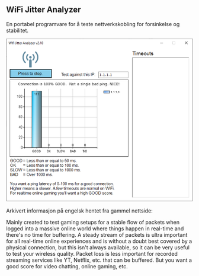 ﻿## WiFi Jitter Analyzer

En portabel programvare for å teste nettverkskobling for forsinkelse og stabilitet. 

![Example UI](example_ui.png)  

Arkivert informasjon på engelsk hentet fra gammel nettside:  

Mainly created to test gaming setups for a stable flow of packets when logged into a massive online 
world where things happen in real-time and there's no time for buffering. A steady stream of packets 
is ultra important for all real-time online experiences and is without a doubt best covered by a 
physical connection, but this isn't always available, so it can be very useful to test your wireless quality. 
Packet loss is less important for recorded streaming services like YT, Netflix, etc. that can be buffered. 
But you want a good score for video chatting, online gaming, etc.